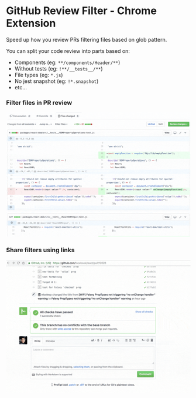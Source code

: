 # GitHub Review Filter - Chrome Extension

Speed up how you review PRs filtering files based on glob pattern.

You can split your code review into parts based on:

- Components (eg: `**/components/Header/**`)
- Without tests (eg: `!**/__tests__/**`)
- File types (eg: `*.js`)
- No jest snapshot (eg: `!*.snapshot`)
- etc...

### Filter files in PR review
![Filter from PR](resources/filter-from-pr.gif)

### Share filters using links
![Share links](resources/share-links.gif)
